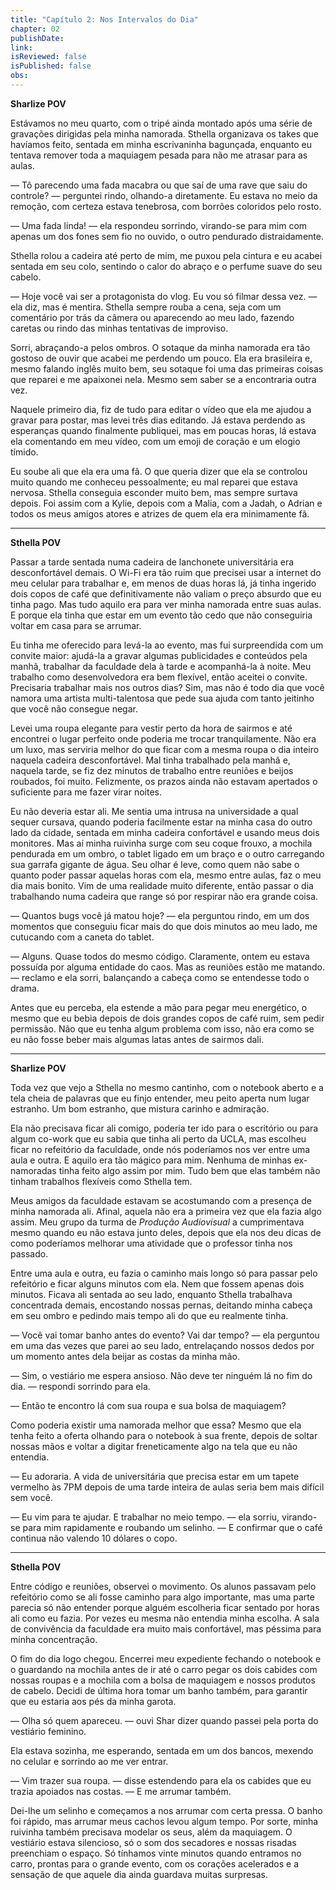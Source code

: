 ```yaml
---
title: "Capítulo 2: Nos Intervalos do Dia"
chapter: 02
publishDate: 
link: 
isReviewed: false
isPublished: false
obs:
---
```


**Sharlize POV**

Estávamos no meu quarto, com o tripé ainda montado após uma série de gravações dirigidas pela minha namorada. Sthella organizava os takes que havíamos feito, sentada em minha escrivaninha bagunçada, enquanto eu tentava remover toda a maquiagem pesada para não me atrasar para as aulas.

— Tô parecendo uma fada macabra ou que saí de uma rave que saiu do controle? — perguntei rindo, olhando-a diretamente. Eu estava no meio da remoção, com certeza estava tenebrosa, com borrões coloridos pelo rosto.

— Uma fada linda! — ela respondeu sorrindo, virando-se para mim com apenas um dos fones sem fio no ouvido, o outro pendurado distraidamente.

Sthella rolou a cadeira até perto de mim, me puxou pela cintura e eu acabei sentada em seu colo, sentindo o calor do abraço e o perfume suave do seu cabelo.

— Hoje você vai ser a protagonista do vlog. Eu vou só filmar dessa vez. — ela diz, mas é mentira. Sthella sempre rouba a cena, seja com um comentário por trás da câmera ou aparecendo ao meu lado, fazendo caretas ou rindo das minhas tentativas de improviso.

Sorri, abraçando-a pelos ombros. O sotaque da minha namorada era tão gostoso de ouvir que acabei me perdendo um pouco. Ela era brasileira e, mesmo falando inglês muito bem, seu sotaque foi uma das primeiras coisas que reparei e me apaixonei nela. Mesmo sem saber se a encontraria outra vez.

Naquele primeiro dia, fiz de tudo para editar o vídeo que ela me ajudou a gravar para postar, mas levei três dias editando. Já estava perdendo as esperanças quando finalmente publiquei, mas em poucas horas, lá estava ela comentando em meu vídeo, com um emoji de coração e um elogio tímido.

Eu soube ali que ela era uma fã. O que queria dizer que ela se controlou muito quando me conheceu pessoalmente; eu mal reparei que estava nervosa. Sthella conseguia esconder muito bem, mas sempre surtava depois. Foi assim com a Kylie, depois com a Malia, com a Jadah, o Adrian e todos os meus amigos atores e atrizes de quem ela era minimamente fã.

---

**Sthella POV**

Passar a tarde sentada numa cadeira de lanchonete universitária era desconfortável demais. O Wi-Fi era tão ruim que precisei usar a internet do meu celular para trabalhar e, em menos de duas horas lá, já tinha ingerido dois copos de café que definitivamente não valiam o preço absurdo que eu tinha pago. Mas tudo aquilo era para ver minha namorada entre suas aulas. E porque ela tinha que estar em um evento tão cedo que não conseguiria voltar em casa para se arrumar.

Eu tinha me oferecido para levá-la ao evento, mas fui surpreendida com um convite maior: ajudá-la a gravar algumas publicidades e conteúdos pela manhã, trabalhar da faculdade dela à tarde e acompanhá-la à noite. Meu trabalho como desenvolvedora era bem flexível, então aceitei o convite. Precisaria trabalhar mais nos outros dias? Sim, mas não é todo dia que você namora uma artista multi-talentosa que pede sua ajuda com tanto jeitinho que você não consegue negar.

Levei uma roupa elegante para vestir perto da hora de sairmos e até encontrei o lugar perfeito onde poderia me trocar tranquilamente. Não era um luxo, mas serviria melhor do que ficar com a mesma roupa o dia inteiro naquela cadeira desconfortável. Mal tinha trabalhado pela manhã e, naquela tarde, se fiz dez minutos de trabalho entre reuniões e beijos roubados, foi muito. Felizmente, os prazos ainda não estavam apertados o suficiente para me fazer virar noites.

Eu não deveria estar ali. Me sentia uma intrusa na universidade a qual sequer cursava, quando poderia facilmente estar na minha casa do outro lado da cidade, sentada em minha cadeira confortável e usando meus dois monitores. Mas aí minha ruivinha surge com seu coque frouxo, a mochila pendurada em um ombro, o tablet ligado em um braço e o outro carregando sua garrafa gigante de água. Seu olhar é leve, como quem não sabe o quanto poder passar aquelas horas com ela, mesmo entre aulas, faz o meu dia mais bonito. Vim de uma realidade muito diferente, então passar o dia trabalhando numa cadeira que range só por respirar não era grande coisa.

— Quantos bugs você já matou hoje? — ela perguntou rindo, em um dos momentos que conseguiu ficar mais do que dois minutos ao meu lado, me cutucando com a caneta do tablet.

— Alguns. Quase todos do mesmo código. Claramente, ontem eu estava possuída por alguma entidade do caos. Mas as reuniões estão me matando. — reclamo e ela sorri, balançando a cabeça como se entendesse todo o drama.

Antes que eu perceba, ela estende a mão para pegar meu energético, o mesmo que eu bebia depois de dois grandes copos de café ruim, sem pedir permissão. Não que eu tenha algum problema com isso, não era como se eu não fosse beber mais algumas latas antes de sairmos dali.

---

**Sharlize POV**

Toda vez que vejo a Sthella no mesmo cantinho, com o notebook aberto e a tela cheia de palavras que eu finjo entender, meu peito aperta num lugar estranho. Um bom estranho, que mistura carinho e admiração.

Ela não precisava ficar ali comigo, poderia ter ido para o escritório ou para algum co-work que eu sabia que tinha ali perto da UCLA, mas escolheu ficar no refeitório da faculdade, onde nós poderíamos nos ver entre uma aula e outra. E aquilo era tão mágico para mim. Nenhuma de minhas ex-namoradas tinha feito algo assim por mim. Tudo bem que elas também não tinham trabalhos flexíveis como Sthella tem.

Meus amigos da faculdade estavam se acostumando com a presença de minha namorada ali. Afinal, aquela não era a primeira vez que ela fazia algo assim. Meu grupo da turma de *Produção Audiovisual* a cumprimentava mesmo quando eu não estava junto deles, depois que ela nos deu dicas de como poderíamos melhorar uma atividade que o professor tinha nos passado.

Entre uma aula e outra, eu fazia o caminho mais longo só para passar pelo refeitório e ficar alguns minutos com ela. Nem que fossem apenas dois minutos. Ficava ali sentada ao seu lado, enquanto Sthella trabalhava concentrada demais, encostando nossas pernas, deitando minha cabeça em seu ombro e pedindo mais tempo ali do que eu realmente tinha.

— Você vai tomar banho antes do evento? Vai dar tempo? — ela perguntou em uma das vezes que parei ao seu lado, entrelaçando nossos dedos por um momento antes dela beijar as costas da minha mão.

— Sim, o vestiário me espera ansioso. Não deve ter ninguém lá no fim do dia. — respondi sorrindo para ela.

— Então te encontro lá com sua roupa e sua bolsa de maquiagem?

Como poderia existir uma namorada melhor que essa? Mesmo que ela tenha feito a oferta olhando para o notebook à sua frente, depois de soltar nossas mãos e voltar a digitar freneticamente algo na tela que eu não entendia.

— Eu adoraria. A vida de universitária que precisa estar em um tapete vermelho às 7PM depois de uma tarde inteira de aulas seria bem mais difícil sem você.

— Eu vim para te ajudar. E trabalhar no meio tempo. — ela sorriu, virando-se para mim rapidamente e roubando um selinho. — E confirmar que o café continua não valendo 10 dólares o copo.

---

**Sthella POV**

Entre código e reuniões, observei o movimento. Os alunos passavam pelo refeitório como se ali fosse caminho para algo importante, mas uma parte parecia só não entender porque alguém escolheria ficar sentado por horas ali como eu fazia. Por vezes eu mesma não entendia minha escolha. A sala de convivência da faculdade era muito mais confortável, mas péssima para minha concentração.

O fim do dia logo chegou. Encerrei meu expediente fechando o notebook e o guardando na mochila antes de ir até o carro pegar os dois cabides com nossas roupas e a mochila com a bolsa de maquiagem e nossos produtos de cabelo. Decidi de última hora tomar um banho também, para garantir que eu estaria aos pés da minha garota.

— Olha só quem apareceu. — ouvi Shar dizer quando passei pela porta do vestiário feminino.

Ela estava sozinha, me esperando, sentada em um dos bancos, mexendo no celular e sorrindo ao me ver entrar.

— Vim trazer sua roupa. — disse estendendo para ela os cabides que eu trazia apoiados nas costas. — E me arrumar também.

Dei-lhe um selinho e começamos a nos arrumar com certa pressa. O banho foi rápido, mas arrumar meus cachos levou algum tempo. Por sorte, minha ruivinha também precisava modelar os seus, além da maquiagem. O vestiário estava silencioso, só o som dos secadores e nossas risadas preenchiam o espaço. Só tínhamos vinte minutos quando entramos no carro, prontas para o grande evento, com os corações acelerados e a sensação de que aquele dia ainda guardava muitas surpresas.
